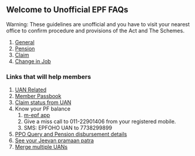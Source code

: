 ## Welcome to Unofficial EPF FAQs

Warning: These guidelines are unofficial and you have to visit your nearest office to confirm procedure and provisions of the Act and The Schemes.

1. [General](./general)
2. [Pension](./pension)
3. [Claim](./claim)
4. [Change in Job](./transfer)

### Links that will help members

1. [UAN Related](https://unifiedportal-mem.epfindia.gov.in/memberinterface/)
2. [Member Passbook](https://passbook.epfindia.gov.in/MemberPassBook/Login.jsp)
3. [Claim status from UAN](https://passbook.epfindia.gov.in/MemClaimStatusUAN/)
4. Know your PF balance
    1. [m-epf app](https://play.google.com/store/apps/details?id=com.phonegap.helloepfo&hl=en)
    2. Give a miss call to 011-22901406 from your registered mobile.
    3. SMS: EPFOHO UAN <ENG>  to 7738299899
5. [PPO Query and Pension disbursement details](http://59.180.231.60:9091/prtest/PPO%20Query.jsp)
6. [See your Jeevan pramaan patra](https://jeevanpramaan.gov.in/ppouser/login)
7. [Merge multiple UANs](http://oeoea.epfoservices.com/UANDEDUP/)


